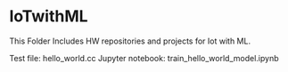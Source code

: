 # IoTwithML

This Folder Includes HW repositories and projects for Iot with ML.

Test file: hello_world.cc
Jupyter notebook: train_hello_world_model.ipynb
